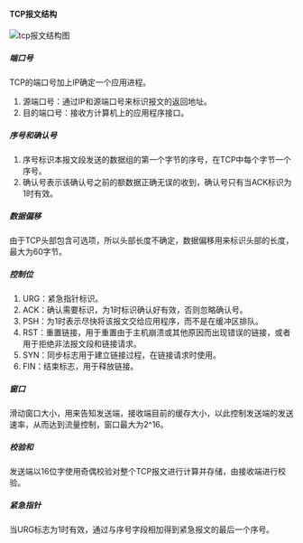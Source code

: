 #### TCP报文结构

![tcp报文结构图](D:\xp\doc\notes\blog\网络\TCP报文格式.jpg)

##### 端口号

TCP的端口号加上IP确定一个应用进程。

1. 源端口号：通过IP和源端口号来标识报文的返回地址。
2. 目的端口号：接收方计算机上的应用程序接口。

##### 序号和确认号

1. 序号标识本报文段发送的数据组的第一个字节的序号，在TCP中每个字节一个序号。
2. 确认号表示该确认号之前的额数据正确无误的收到，确认号只有当ACK标识为1时有效。

##### 数据偏移

由于TCP头部包含可选项，所以头部长度不确定，数据偏移用来标识头部的长度，最大为60字节。

##### 控制位

1. URG：紧急指针标识。
2. ACK：确认需要标识，为1时标识确认好有效，否则忽略确认号。
3. PSH：为1时表示尽快将该报文交给应用程序，而不是在缓冲区排队。
4. RST：重置链接，用于重置由于主机崩溃或其他原因而出现错误的链接，或者用于拒绝非法报文段和链接请求。
5. SYN：同步标志用于建立链接过程，在链接请求时使用。
6. FIN：结束标志，用于释放链接。

##### 窗口

滑动窗口大小，用来告知发送端，接收端目前的缓存大小，以此控制发送端的发送速率，从而达到流量控制，窗口最大为2^16。

##### 校验和

发送端以16位字使用奇偶校验对整个TCP报文进行计算并存储，由接收端进行校验。

##### 紧急指针

当URG标志为1时有效，通过与序号字段相加得到紧急报文的最后一个序号。